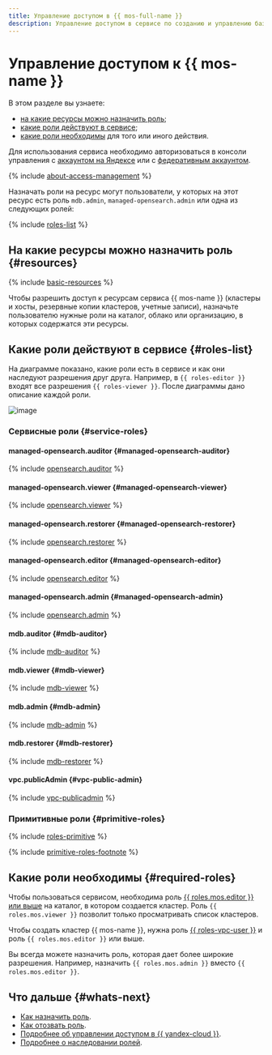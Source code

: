 ```yaml
---
title: Управление доступом в {{ mos-full-name }}
description: Управление доступом в сервисе по созданию и управлению базами данных {{ OS }}. В разделе описано, на какие ресурсы можно назначить роль, какие роли действуют в сервисе, какие роли необходимы для того или иного действия.
---
```


# Управление доступом к {{ mos-name }}


В этом разделе вы узнаете:

* [на какие ресурсы можно назначить роль](#resources);
* [какие роли действуют в сервисе](#roles-list);
* [какие роли необходимы](#required-roles) для того или иного действия.

Для использования сервиса необходимо авторизоваться в консоли управления с [аккаунтом на Яндексе](../../iam/concepts/users/accounts.md#passport) или с [федеративным аккаунтом](../../iam/concepts/users/accounts.md#saml-federation).

{% include [about-access-management](../../_includes/iam/about-access-management.md) %}

Назначать роли на ресурс могут пользователи, у которых на этот ресурс есть роль `mdb.admin`, `managed-opensearch.admin` или одна из следующих ролей:

{% include [roles-list](../../_includes/iam/roles-list.md) %}

## На какие ресурсы можно назначить роль {#resources}

{% include [basic-resources](../../_includes/iam/basic-resources-for-access-control.md) %}

Чтобы разрешить доступ к ресурсам сервиса {{ mos-name }} (кластеры и хосты, резервные копии кластеров, учетные записи), назначьте пользователю нужные роли на каталог, облако или организацию, в которых содержатся эти ресурсы.

## Какие роли действуют в сервисе {#roles-list}

На диаграмме показано, какие роли есть в сервисе и как они наследуют разрешения друг друга. Например, в `{{ roles-editor }}` входят все разрешения `{{ roles-viewer }}`. После диаграммы дано описание каждой роли.

![image](../../_assets/mdb/roles-managed-opensearch.svg)

### Сервисные роли {#service-roles}

#### managed-opensearch.auditor {#managed-opensearch-auditor}

{% include [opensearch.auditor](../../_roles/managed-opensearch/auditor.md) %}

#### managed-opensearch.viewer {#managed-opensearch-viewer}

{% include [opensearch.viewer](../../_roles/managed-opensearch/viewer.md) %}

#### managed-opensearch.restorer {#managed-opensearch-restorer}

{% include [opensearch.restorer](../../_roles/managed-opensearch/restorer.md) %}

#### managed-opensearch.editor {#managed-opensearch-editor}

{% include [opensearch.editor](../../_roles/managed-opensearch/editor.md) %}

#### managed-opensearch.admin {#managed-opensearch-admin}

{% include [opensearch.admin](../../_roles/managed-opensearch/admin.md) %}

#### mdb.auditor {#mdb-auditor}

{% include [mdb-auditor](../../_roles/mdb/auditor.md) %}

#### mdb.viewer {#mdb-viewer}

{% include [mdb-viewer](../../_roles/mdb/viewer.md) %}

#### mdb.admin {#mdb-admin}

{% include [mdb-admin](../../_roles/mdb/admin.md) %}

#### mdb.restorer {#mdb-restorer}

{% include [mdb-restorer](../../_roles/mdb/restorer.md) %}

#### vpc.publicAdmin {#vpc-public-admin}

{% include [vpc-publicadmin](../../_roles/vpc/publicAdmin.md) %}


### Примитивные роли {#primitive-roles}

{% include [roles-primitive](../../_includes/roles-primitive.md) %}

{% include [primitive-roles-footnote](../../_includes/primitive-roles-footnote.md) %}

## Какие роли необходимы {#required-roles}

Чтобы пользоваться сервисом, необходима роль [{{ roles.mos.editor }} или выше](../../iam/concepts/access-control/roles.md) на каталог, в котором создается кластер. Роль `{{ roles.mos.viewer }}` позволит только просматривать список кластеров.

Чтобы создать кластер {{ mos-name }}, нужна роль [{{ roles-vpc-user }}](../../vpc/security/index.md#vpc-user) и роль `{{ roles.mos.editor }}` или выше.

Вы всегда можете назначить роль, которая дает более широкие разрешения. Например, назначить `{{ roles.mos.admin }}` вместо `{{ roles.mos.editor }}`.

## Что дальше {#whats-next}

* [Как назначить роль](../../iam/operations/roles/grant.md).
* [Как отозвать роль](../../iam/operations/roles/revoke.md).
* [Подробнее об управлении доступом в {{ yandex-cloud }}](../../iam/concepts/access-control/index.md).
* [Подробнее о наследовании ролей](../../resource-manager/concepts/resources-hierarchy.md#access-rights-inheritance).

